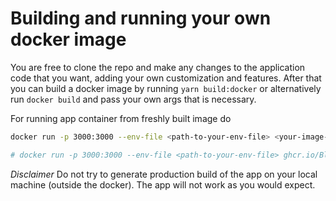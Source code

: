 # Building and running your own docker image

You are free to clone the repo and make any changes to the application code that you want, adding your own customization and features. After that you can build a docker image by running `yarn build:docker` or alternatively run `docker build` and pass your own args that is necessary.

For running app container from freshly built image do
```sh
docker run -p 3000:3000 --env-file <path-to-your-env-file> <your-image-tag>

# docker run -p 3000:3000 --env-file <path-to-your-env-file> ghcr.io/Blockscout836/frontend:latest
```   

*Disclaimer* Do not try to generate production build of the app on your local machine (outside the docker). The app will not work as you would expect.
